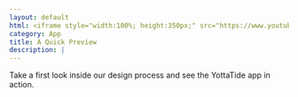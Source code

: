 ```yaml
---
layout: default
html: <iframe style="width:100%; height:350px;" src="https://www.youtube.com/embed/wn9ByNKkPAA" frameborder="0" allowfullscreen></iframe>
category: App
title: A Quick Preview
description: |
---
```

Take a first look inside our design process and see the YottaTide app in action.
